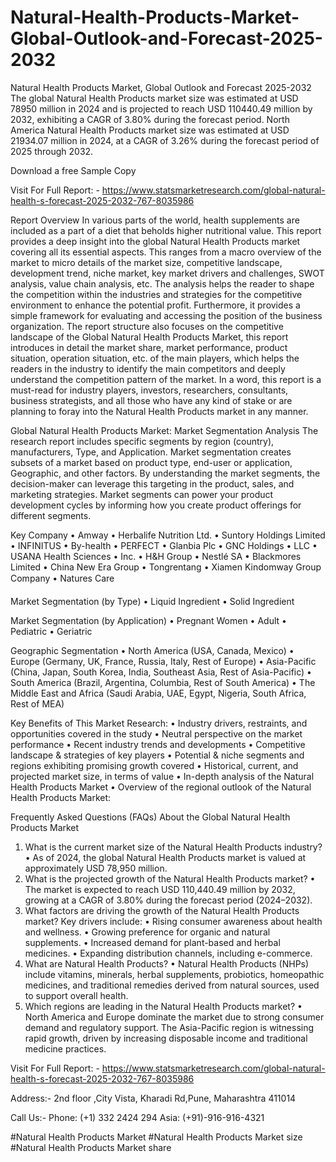 # Natural-Health-Products-Market-Global-Outlook-and-Forecast-2025-2032

Natural Health Products Market, Global Outlook and Forecast 2025-2032
The global Natural Health Products market size was estimated at USD 78950 million in 2024 and is projected to reach USD 110440.49 million by 2032, exhibiting a CAGR of 3.80% during the forecast period.
North America Natural Health Products market size was estimated at USD 21934.07 million in 2024, at a CAGR of 3.26% during the forecast period of 2025 through 2032.

Download a free Sample Copy

Visit For Full Report: - https://www.statsmarketresearch.com/global-natural-health-s-forecast-2025-2032-767-8035986

Report Overview
In various parts of the world, health supplements are included as a part of a diet that beholds higher nutritional value.
This report provides a deep insight into the global Natural Health Products market covering all its essential aspects. This ranges from a macro overview of the market to micro details of the market size, competitive landscape, development trend, niche market, key market drivers and challenges, SWOT analysis, value chain analysis, etc.
The analysis helps the reader to shape the competition within the industries and strategies for the competitive environment to enhance the potential profit. Furthermore, it provides a simple framework for evaluating and accessing the position of the business organization. The report structure also focuses on the competitive landscape of the Global Natural Health Products Market, this report introduces in detail the market share, market performance, product situation, operation situation, etc. of the main players, which helps the readers in the industry to identify the main competitors and deeply understand the competition pattern of the market.
In a word, this report is a must-read for industry players, investors, researchers, consultants, business strategists, and all those who have any kind of stake or are planning to foray into the Natural Health Products market in any manner.
 

Global Natural Health Products Market: Market Segmentation Analysis
The research report includes specific segments by region (country), manufacturers, Type, and Application. Market segmentation creates subsets of a market based on product type, end-user or application, Geographic, and other factors. By understanding the market segments, the decision-maker can leverage this targeting in the product, sales, and marketing strategies. Market segments can power your product development cycles by informing how you create product offerings for different segments.

Key Company
•	Amway
•	Herbalife Nutrition Ltd.
•	Suntory Holdings Limited
•	INFINITUS
•	By-health
•	PERFECT
•	Glanbia Plc
•	GNC Holdings
•	LLC
•	USANA Health Sciences
•	Inc.
•	H&H Group
•	Nestlé SA
•	Blackmores Limited
•	China New Era Group
•	Tongrentang
•	Xiamen Kindomway Group Company
•	Natures Care

Market Segmentation (by Type)
•	Liquid Ingredient
•	Solid Ingredient

Market Segmentation (by Application)
•	Pregnant Women
•	Adult
•	Pediatric
•	Geriatric

Geographic Segmentation
•	North America (USA, Canada, Mexico)
•	Europe (Germany, UK, France, Russia, Italy, Rest of Europe)
•	Asia-Pacific (China, Japan, South Korea, India, Southeast Asia, Rest of Asia-Pacific)
•	South America (Brazil, Argentina, Columbia, Rest of South America)
•	The Middle East and Africa (Saudi Arabia, UAE, Egypt, Nigeria, South Africa, Rest of MEA)

Key Benefits of This Market Research:
•	Industry drivers, restraints, and opportunities covered in the study
•	Neutral perspective on the market performance
•	Recent industry trends and developments
•	Competitive landscape & strategies of key players
•	Potential & niche segments and regions exhibiting promising growth covered
•	Historical, current, and projected market size, in terms of value
•	In-depth analysis of the Natural Health Products Market
•	Overview of the regional outlook of the Natural Health Products Market:

Frequently Asked Questions (FAQs) About the Global Natural Health Products Market
1. What is the current market size of the Natural Health Products industry?
•	As of 2024, the global Natural Health Products market is valued at approximately USD 78,950 million.
2. What is the projected growth of the Natural Health Products market?
•	The market is expected to reach USD 110,440.49 million by 2032, growing at a CAGR of 3.80% during the forecast period (2024–2032).
3. What factors are driving the growth of the Natural Health Products market?
Key drivers include:
•	Rising consumer awareness about health and wellness.
•	Growing preference for organic and natural supplements.
•	Increased demand for plant-based and herbal medicines.
•	Expanding distribution channels, including e-commerce.
4. What are Natural Health Products?
•	Natural Health Products (NHPs) include vitamins, minerals, herbal supplements, probiotics, homeopathic medicines, and traditional remedies derived from natural sources, used to support overall health.
5. Which regions are leading in the Natural Health Products market?
•	North America and Europe dominate the market due to strong consumer demand and regulatory support. The Asia-Pacific region is witnessing rapid growth, driven by increasing disposable income and traditional medicine practices.

Visit For Full Report: - https://www.statsmarketresearch.com/global-natural-health-s-forecast-2025-2032-767-8035986


Address:- 2nd floor ,City Vista, Kharadi Rd,Pune, Maharashtra 411014

Call Us:- Phone: (+1) 332 2424 294
                Asia: (+91)-916-916-4321

#Natural Health Products Market 
#Natural Health Products Market size
#Natural Health Products Market share


